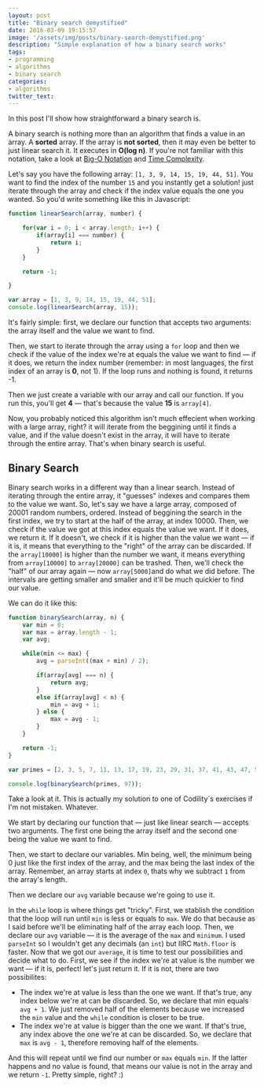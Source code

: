 ```yaml
---
layout: post
title: "Binary search demystified"
date: 2016-03-09 19:15:57
image: '/assets/img/posts/binary-search-demystified.png'
description: "Simple explanation of how a binary search works"
tags:
- programming
- algorithms
- binary search
categories:
- algorithms
twitter_text:
---
```


In this post I'll show how straightforward a binary search is.  

A binary search is nothing more than an algorithm that finds a value in an array. A **sorted** array. If the array is **not sorted**, then it may even be better to just linear search it. It executes in **O(log n)**. If you're not familiar with this notation, take a look at [Big-O Notation](https://en.wikipedia.org/wiki/Big_O_notation) and [Time Complexity](https://en.wikipedia.org/wiki/Time_complexity).    

Let's say you have the following array: `[1, 3, 9, 14, 15, 19, 44, 51]`. You want to find the index of the number `15` and you instantly get a solution! just iterate through the array and check if the index value equals the one you wanted. So you'd write something like this in Javascript:  

```javascript
function linearSearch(array, number) {

	for(var i = 0; i < array.length; i++) {
		if(array[i] === number) {
			return i;
		}
	}

	return -1;

}

var array = [1, 3, 9, 14, 15, 19, 44, 51];
console.log(linearSearch(array, 15));
```  

It's fairly simple: first, we declare our function that accepts two arguments: the array itself and the value we want to find.  

Then, we start to iterate through the array using a `for` loop and then we check if the value of the index we're at equals the value we want to find — if it does, we return the index number (remember: in most languages, the first index of an array is **0**, not 1). If the loop runs and nothing is found, it returns -1.  

Then we just create a variable with our array and call our function. If you run this, you'll get **4** — that's because the value **15** is `array[4]`.   

Now, you probably noticed this algorithm isn't much effecient when working with a large array, right? it will iterate from the beggining until it finds a value, and if the value doesn't exist in the array, it will have to iterate through the entire array.  That's when binary search is useful.  

## Binary Search  

Binary search works in a different way than a linear search. Instead of iterating through the entire array, it "guesses" indexes and compares them to the value we want. So, let's say we have a large array, composed of 20001 random numbers, ordered. Instead of beggining the search in the first index, we try to start at the half of the array, at index 10000. Then, we check if the value we got at this index equals the value we want. If it does, we return it. If it doesn't, we check if it is higher than the value we want — if it is, it means that everything to the "right" of the array can be discarded. If the `array[10000]` is higher than the number we want, it means everything from `array[10000]` to `array[20000]` can be trashed. Then, we'll check the "half" of our array again — now `array[5000]`and do what we did before. The intervals are getting smaller and smaller and it'll be much quickier to find our value.  

We can do it like this:  

```javascript
function binarySearch(array, n) {
	var min = 0;
	var max = array.length - 1;
	var avg;

	while(min <= max) {
		avg = parseInt((max + min) / 2);

		if(array[avg] === n) {
			return avg;
		}
		else if(array[avg] < n) {
			min = avg + 1;
		} else {
			max = avg - 1;
		}
	}

	return -1;
}

var primes = [2, 3, 5, 7, 11, 13, 17, 19, 23, 29, 31, 37, 41, 43, 47, 53, 59, 61, 67, 71, 73, 79, 83, 89, 97];

console.log(binarySearch(primes, 97));
```

Take a look at it. This is actually my solution to one of Codility`s exercises if I'm not mistaken. Whatever.  

We start by declaring our function that — just like linear search — accepts two arguments. The first one being the array itself and the second one being the value we want to find.  

Then, we start to declare our variables. Min being, well, the minimum being 0 just like the first index of the array, and the max being the last index of the array. Remember, an array starts at index `0`, thats why we subtract `1` from the array's length.  

Then we declare our `avg` variable because we're going to use it.  

In the `while` loop is where things get "tricky". First, we stablish the condition that the loop will run until `min` is less or equals to `max`. We do that because as I said before we'll be eliminating half of the array each loop.  Then, we declare our `avg` variable — it is the average of the `max` and `minimum`. I used `parseInt` so I wouldn't get any decimals (an `int`) but IIRC `Math.floor` is faster. Now that we got our `average`, it is time to test our possibilities and decide what to do. First, we see if the index we're at value is the number we want — if it is, perfect! let's just return it. If it is not, there are two possibilites:  

* The index we're at value is less than the one we want. If that's true, any index below we're at can be discarded. So, we declare that min equals `avg + 1`. We just removed half of the elements because we increased the `min` value and the `while` condition is closer to be true. 
* The index we're at value is bigger than the one we want. If that's true, any index above the one we're at can be discarded. So, we declare that `max` is `avg - 1`, therefore removing half of the elements.   


And this will repeat until we find our number or `max` equals `min`. If the latter happens and no value is found, that means our value is not in the array and we return `-1`. Pretty simple, right? :)
